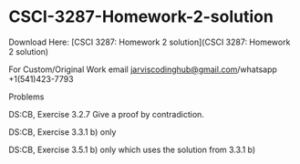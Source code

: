 # CSCI-3287-Homework-2-solution

Download Here: [CSCI 3287: Homework 2 solution](CSCI 3287: Homework 2 solution)

For Custom/Original Work email jarviscodinghub@gmail.com/whatsapp +1(541)423-7793

Problems

DS:CB, Exercise 3.2.7 Give a proof by contradiction.

DS:CB, Exercise 3.3.1 b) only

DS:CB, Exercise 3.5.1 b) only which uses the solution from 3.3.1 b)

